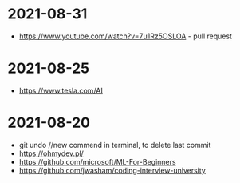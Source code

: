 # 2021-08-31
- https://www.youtube.com/watch?v=7u1Rz5OSLOA - pull request 

# 2021-08-25
- https://www.tesla.com/AI

# 2021-08-20 
- git undo //new commend in terminal, to delete last commit </br>
- https://ohmydev.pl/ </br>
- https://github.com/microsoft/ML-For-Beginners
- https://github.com/jwasham/coding-interview-university
